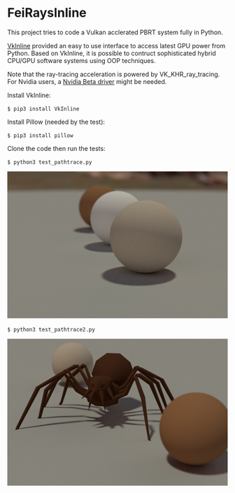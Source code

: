 # FeiRaysInline

This project tries to code a Vulkan acclerated PBRT system fully in Python.

[VkInline](https://github.com/fynv/vkinline) provided an easy to use interface to access latest GPU power from Python.
Based on VkInline, it is possible to contruct sophisticated hybrid CPU/GPU software systems using OOP techniques.

Note that the ray-tracing acceleration is powered by VK_KHR_ray_tracing. For Nvidia users, a [Nvidia Beta driver](https://developer.nvidia.com/vulkan-driver) might be needed.


Install VkInline:
```
$ pip3 install VkInline
```

Install Pillow (needed by the test):
```
$ pip3 install pillow
```

Clone the code then run the tests:
```
$ python3 test_pathtrace.py
```
<img src="doc/result.png" width="900px">

```
$ python3 test_pathtrace2.py
```
<img src="doc/result2.png" width="900px">
